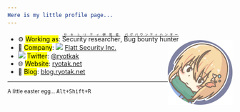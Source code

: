 ```yaml
---
Here is my little profile page...　                                                                                                     : !ruby/class "　　　　　　　　　　　　　　　　　　　　　　　　　　　　　　　　　　　　　　　　　　　　　　　　　　　　　　　　　　　　　　　　᠌　　　　　　　　　　　　　　　　　　　　　　　　　　　　　　　　　　　　　　　　　　　　　　　　　　　　　　　　　　　　　　　Hello there! I'm RyotaK from Japan ;) "
---
```


- ⚙️ <mark>Working as</mark>: <ruby>Security researcher<rt><ins>セキュリティ研究者</ins></rt></ruby>, <ruby>Bug bounty hunter<rt><ins>バグバウンティハンター</ins></rt></ruby> <img src="./icon.png" height="145px" align="right">
- 🏢 <mark>Company</mark>: <img src="https://flatt.tech/favicon-32x32.png" width="20"> [Flatt Security Inc.](https://flatt.tech/en/)
- <img src="https://upload.wikimedia.org/wikipedia/commons/6/6f/Logo_of_Twitter.svg" width="20"> <mark>Twitter</mark>: [@ryotkak](https://twitter.com/ryotkak)
- 🌐 <mark>Website</mark>: [ryotak.net](https://ryotak.net)
- 📖 <mark>Blog</mark>: [blog.ryotak.net](https://blog.ryotak.net)

<hr/>
<a accesskey="r" href="https://www.youtube.com/watch?v=dQw4w9WgXcQ"></a>
<sup>A little easter egg... <kbd>Alt+Shift+R</kbd></sup>
